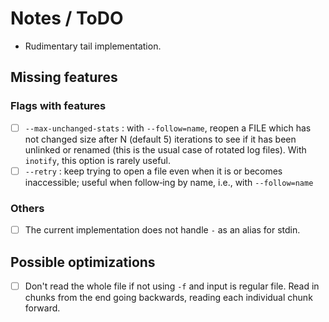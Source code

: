 # Notes / ToDO

- Rudimentary tail implementation.

## Missing features

### Flags with features

- [ ] `--max-unchanged-stats` : with `--follow=name`, reopen a FILE which has not changed size after N (default 5) iterations  to see if it has been unlinked or renamed (this is the usual case of rotated log files).  With `inotify`, this option is rarely useful.
- [ ] `--retry` : keep trying to open a file even when it is or becomes inaccessible; useful when follow‐ing by name, i.e., with `--follow=name`

### Others

- [ ] The current implementation does not handle `-` as an alias for stdin.

## Possible optimizations

- [ ] Don't read the whole file if not using `-f` and input is regular file. Read in chunks from the end going backwards, reading each individual chunk forward.
